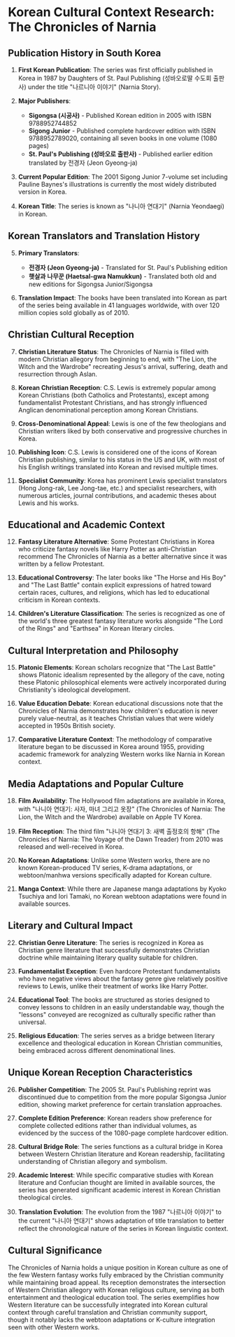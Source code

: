 # Korean Cultural Context Research: The Chronicles of Narnia

## Publication History in South Korea

1. **First Korean Publication**: The series was first officially published in Korea in 1987 by Daughters of St. Paul Publishing (성바오로딸 수도회 출판사) under the title "나르니아 이야기" (Narnia Story).

2. **Major Publishers**: 
   - **Sigongsa (시공사)** - Published Korean edition in 2005 with ISBN 9788952744852
   - **Sigong Junior** - Published complete hardcover edition with ISBN 9788952789020, containing all seven books in one volume (1080 pages)
   - **St. Paul's Publishing (성바오로 출판사)** - Published earlier edition translated by 전경자 (Jeon Gyeong-ja)

3. **Current Popular Edition**: The 2001 Sigong Junior 7-volume set including Pauline Baynes's illustrations is currently the most widely distributed version in Korea.

4. **Korean Title**: The series is known as "나니아 연대기" (Narnia Yeondaegi) in Korean.

## Korean Translators and Translation History

5. **Primary Translators**:
   - **전경자 (Jeon Gyeong-ja)** - Translated for St. Paul's Publishing edition
   - **햇살과 나무꾼 (Haetsal-gwa Namukkun)** - Translated both old and new editions for Sigongsa Junior/Sigongsa

6. **Translation Impact**: The books have been translated into Korean as part of the series being available in 41 languages worldwide, with over 120 million copies sold globally as of 2010.

## Christian Cultural Reception

7. **Christian Literature Status**: The Chronicles of Narnia is filled with modern Christian allegory from beginning to end, with "The Lion, the Witch and the Wardrobe" recreating Jesus's arrival, suffering, death and resurrection through Aslan.

8. **Korean Christian Reception**: C.S. Lewis is extremely popular among Korean Christians (both Catholics and Protestants), except among fundamentalist Protestant Christians, and has strongly influenced Anglican denominational perception among Korean Christians.

9. **Cross-Denominational Appeal**: Lewis is one of the few theologians and Christian writers liked by both conservative and progressive churches in Korea.

10. **Publishing Icon**: C.S. Lewis is considered one of the icons of Korean Christian publishing, similar to his status in the US and UK, with most of his English writings translated into Korean and revised multiple times.

11. **Specialist Community**: Korea has prominent Lewis specialist translators (Hong Jong-rak, Lee Jong-tae, etc.) and specialist researchers, with numerous articles, journal contributions, and academic theses about Lewis and his works.

## Educational and Academic Context

12. **Fantasy Literature Alternative**: Some Protestant Christians in Korea who criticize fantasy novels like Harry Potter as anti-Christian recommend The Chronicles of Narnia as a better alternative since it was written by a fellow Protestant.

13. **Educational Controversy**: The later books like "The Horse and His Boy" and "The Last Battle" contain explicit expressions of hatred toward certain races, cultures, and religions, which has led to educational criticism in Korean contexts.

14. **Children's Literature Classification**: The series is recognized as one of the world's three greatest fantasy literature works alongside "The Lord of the Rings" and "Earthsea" in Korean literary circles.

## Cultural Interpretation and Philosophy

15. **Platonic Elements**: Korean scholars recognize that "The Last Battle" shows Platonic idealism represented by the allegory of the cave, noting these Platonic philosophical elements were actively incorporated during Christianity's ideological development.

16. **Value Education Debate**: Korean educational discussions note that the Chronicles of Narnia demonstrates how children's education is never purely value-neutral, as it teaches Christian values that were widely accepted in 1950s British society.

17. **Comparative Literature Context**: The methodology of comparative literature began to be discussed in Korea around 1955, providing academic framework for analyzing Western works like Narnia in Korean context.

## Media Adaptations and Popular Culture

18. **Film Availability**: The Hollywood film adaptations are available in Korea, with "나니아 연대기: 사자, 마녀 그리고 옷장" (The Chronicles of Narnia: The Lion, the Witch and the Wardrobe) available on Apple TV Korea.

19. **Film Reception**: The third film "나니아 연대기 3: 새벽 출정호의 항해" (The Chronicles of Narnia: The Voyage of the Dawn Treader) from 2010 was released and well-received in Korea.

20. **No Korean Adaptations**: Unlike some Western works, there are no known Korean-produced TV series, K-drama adaptations, or webtoon/manhwa versions specifically adapted for Korean culture.

21. **Manga Context**: While there are Japanese manga adaptations by Kyoko Tsuchiya and Iori Tamaki, no Korean webtoon adaptations were found in available sources.

## Literary and Cultural Impact

22. **Christian Genre Literature**: The series is recognized in Korea as Christian genre literature that successfully demonstrates Christian doctrine while maintaining literary quality suitable for children.

23. **Fundamentalist Exception**: Even hardcore Protestant fundamentalists who have negative views about the fantasy genre give relatively positive reviews to Lewis, unlike their treatment of works like Harry Potter.

24. **Educational Tool**: The books are structured as stories designed to convey lessons to children in an easily understandable way, though the "lessons" conveyed are recognized as culturally specific rather than universal.

25. **Religious Education**: The series serves as a bridge between literary excellence and theological education in Korean Christian communities, being embraced across different denominational lines.

## Unique Korean Reception Characteristics

26. **Publisher Competition**: The 2005 St. Paul's Publishing reprint was discontinued due to competition from the more popular Sigongsa Junior edition, showing market preference for certain translation approaches.

27. **Complete Edition Preference**: Korean readers show preference for complete collected editions rather than individual volumes, as evidenced by the success of the 1080-page complete hardcover edition.

28. **Cultural Bridge Role**: The series functions as a cultural bridge in Korea between Western Christian literature and Korean readership, facilitating understanding of Christian allegory and symbolism.

29. **Academic Interest**: While specific comparative studies with Korean literature and Confucian thought are limited in available sources, the series has generated significant academic interest in Korean Christian theological circles.

30. **Translation Evolution**: The evolution from the 1987 "나르니아 이야기" to the current "나니아 연대기" shows adaptation of title translation to better reflect the chronological nature of the series in Korean linguistic context.

## Cultural Significance

The Chronicles of Narnia holds a unique position in Korean culture as one of the few Western fantasy works fully embraced by the Christian community while maintaining broad appeal. Its reception demonstrates the intersection of Western Christian allegory with Korean religious culture, serving as both entertainment and theological education tool. The series exemplifies how Western literature can be successfully integrated into Korean cultural context through careful translation and Christian community support, though it notably lacks the webtoon adaptations or K-culture integration seen with other Western works.